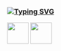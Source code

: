 ### [![Typing SVG](https://readme-typing-svg.demolab.com/?lines=Antonio+Santese;Software+Developer)](https://git.io/typing-svg)

<!--
Typing Svg: https://github.com/DenverCoder1/readme-typing-svg
-->


<img src="https://upload.wikimedia.org/wikipedia/commons/6/6a/JavaScript-logo.png" style="width:50px; height:50px">
<img src="https://upload.wikimedia.org/wikipedia/commons/f/f5/Typescript.svg" style="width:50px; height:50px">
